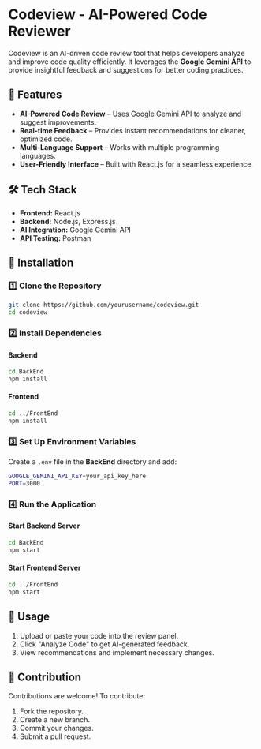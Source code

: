 # Codeview - AI-Powered Code Reviewer

Codeview is an AI-driven code review tool that helps developers analyze and improve code quality efficiently. It leverages the **Google Gemini API** to provide insightful feedback and suggestions for better coding practices.

## 🚀 Features

- **AI-Powered Code Review** – Uses Google Gemini API to analyze and suggest improvements.
- **Real-time Feedback** – Provides instant recommendations for cleaner, optimized code.
- **Multi-Language Support** – Works with multiple programming languages.
- **User-Friendly Interface** – Built with React.js for a seamless experience.

## 🛠 Tech Stack

- **Frontend:** React.js
- **Backend:** Node.js, Express.js
- **AI Integration:** Google Gemini API
- **API Testing:** Postman

## 📌 Installation

### 1️⃣ Clone the Repository

```sh
git clone https://github.com/yourusername/codeview.git
cd codeview
```

### 2️⃣ Install Dependencies

#### Backend

```sh
cd BackEnd
npm install
```

#### Frontend

```sh
cd ../FrontEnd
npm install
```

### 3️⃣ Set Up Environment Variables

Create a `.env` file in the **BackEnd** directory and add:

```sh
GOOGLE_GEMINI_API_KEY=your_api_key_here
PORT=3000
```

### 4️⃣ Run the Application

#### Start Backend Server

```sh
cd BackEnd
npm start
```

#### Start Frontend Server

```sh
cd ../FrontEnd
npm start
```

## 🎯 Usage

1. Upload or paste your code into the review panel.
2. Click "Analyze Code" to get AI-generated feedback.
3. View recommendations and implement necessary changes.

## 🤝 Contribution

Contributions are welcome! To contribute:

1. Fork the repository.
2. Create a new branch.
3. Commit your changes.
4. Submit a pull request.
